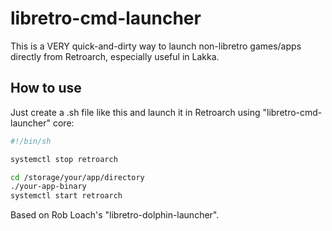 # libretro-cmd-launcher

This is a VERY quick-and-dirty way to launch non-libretro games/apps directly from Retroarch, especially useful in Lakka.

## How to use

Just create a .sh file like this and launch it in Retroarch using "libretro-cmd-launcher" core:
``` bash
#!/bin/sh

systemctl stop retroarch

cd /storage/your/app/directory
./your-app-binary
systemctl start retroarch

```

Based on Rob Loach's "libretro-dolphin-launcher".
